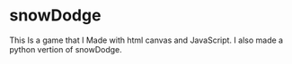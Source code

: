 # snowDodge
This Is a game that I Made with html canvas and JavaScript. I also made a python vertion of snowDodge.

